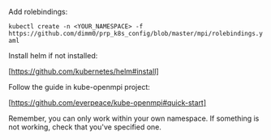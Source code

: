 Add rolebindings:

`kubectl create -n <YOUR_NAMESPACE> -f https://github.com/dimm0/prp_k8s_config/blob/master/mpi/rolebindings.yaml`

Install helm if not installed:

[https://github.com/kubernetes/helm#install]

Follow the guide in kube-openmpi project:

[https://github.com/everpeace/kube-openmpi#quick-start]

Remember, you can only work within your own namespace. If something is not working, check that you've specified one.